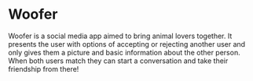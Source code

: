 # Woofer
Woofer is a social media app aimed to bring animal lovers together. It presents the user with options of accepting or rejecting another user and only gives them a picture and basic information about the other person. When both users match they can start a conversation and take their friendship from there! 
